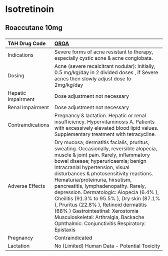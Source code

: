 # Isotretinoin

## Roaccutane 10mg

##### 

| TAH Drug Code      | [OROA](https://www.tahsda.org.tw/drugs/hissearch.php?drug_code=OROA)                                                                                                                                                                                                                                                                                                                                                                                                                                                                                                                         |
|:-------------------|:---------------------------------------------------------------------------------------------------------------------------------------------------------------------------------------------------------------------------------------------------------------------------------------------------------------------------------------------------------------------------------------------------------------------------------------------------------------------------------------------------------------------------------------------------------------------------------------------|
| Indications        | Severe forms of acne resistant to therapy, especially cystic acne & acne conglobata.                                                                                                                                                                                                                                                                                                                                                                                                                                                                                                         |
| Dosing             | Acne (severe recalcitrant nodular): Initially, 0.5 mg/kg/day in 2 divided doses , if Severe acnes then slowly adjust dose to 2mg/kg/day                                                                                                                                                                                                                                                                                                                                                                                                                                                      |
| Hepatic Impairment | Dose adjustment not necessary                                                                                                                                                                                                                                                                                                                                                                                                                                                                                                                                                                |
| Renal Impairment   | Dose adjustment not necessary                                                                                                                                                                                                                                                                                                                                                                                                                                                                                                                                                                |
| Contraindications  | Pregnancy & lactation. Hepatic or renal insufficiency. Hypervitaminosis A. Patients with excessively elevated blood lipid values. Supplementary treatment with tetracycline.                                                                                                                                                                                                                                                                                                                                                                                                                 |
| Adverse Effects    | Dry mucosa; dermatitis facialis, pruritus, sweating. Occasionally, reversible alopecia, muscle & joint pain. Rarely, inflammatory bowel disease; hyperuricaemia; benign intracranial hypertension, visual disturbances & photosensitivity reactions. Hematuria/proteinuria, hirsutism, pancreatitis, lymphadenopathy. Rarely, depression. Dermatologic: Alopecia (6.4% ), Cheilitis (91.3% to 95.5% ), Dry skin (87.1% ), Pruritus (22.8% ), Retinoid dermatitis (68% ) Gastrointestinal: Xerostomia Musculoskeletal: Arthralgia, Backache Ophthalmic: Conjunctivitis Respiratory: Epistaxis |
| Pregnancy          | Contraindicated                                                                                                                                                                                                                                                                                                                                                                                                                                                                                                                                                                              |
| Lactation          | No (Limited) Human Data - Potential Toxicity                                                                                                                                                                                                                                                                                                                                                                                                                                                                                                                                                 |

